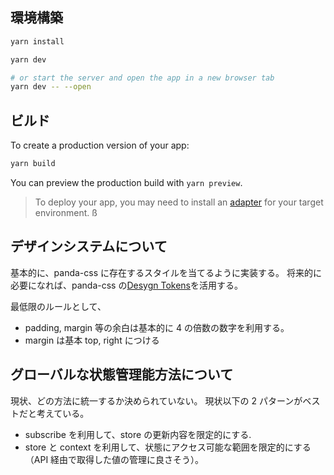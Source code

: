 ## 環境構築

```bash
yarn install

yarn dev

# or start the server and open the app in a new browser tab
yarn dev -- --open
```

## ビルド

To create a production version of your app:

```bash
yarn build
```

You can preview the production build with `yarn preview`.

> To deploy your app, you may need to install an [adapter](https://kit.svelte.dev/docs/adapters) for your target environment.
> ß

## デザインシステムについて

基本的に、panda-css に存在するスタイルを当てるように実装する。
将来的に必要になれば、panda-css の[Desygn Tokens](https://panda-css.com/docs/theming/tokens)を活用する。

最低限のルールとして、

- padding, margin 等の余白は基本的に 4 の倍数の数字を利用する。
- margin は基本 top, right につける

## グローバルな状態管理能方法について

現状、どの方法に統一するか決められていない。
現状以下の 2 パターンがベストだと考えている。

- subscribe を利用して、store の更新内容を限定的にする.
- store と context を利用して、状態にアクセス可能な範囲を限定的にする（API 経由で取得した値の管理に良さそう）。
